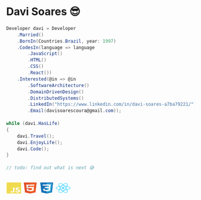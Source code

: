 # Davi Soares :sunglasses:
```csharp
Developer davi = Developer
    .Married()
    .BornIn(Countries.Brazil, year: 1997)
    .CodesIn(language => language
        .JavaScript()
        .HTML()
        .CSS()
        .React())
    .Interested(@in => @in
        .SoftwareArchitecture()
        .DomainDrivenDesign()
        .DistributedSystems()
        .LinkedIn("https://www.linkedin.com/in/davi-soares-a7ba79221/")
        .Email(davisoarescoura@gmail.com));

while (davi.HasLife)
{
    davi.Travel();
    davi.EnjoyLife();
    davi.Code();
}

// todo: find out what is next 😅
```
<div style="display: inline_block"><br>
  <img align="center" alt="Js" height="30" width="40" src="https://raw.githubusercontent.com/devicons/devicon/master/icons/javascript/javascript-plain.svg">
  <img align="center" alt="HTML" height="30" width="40" src="https://raw.githubusercontent.com/devicons/devicon/master/icons/html5/html5-original.svg">
  <img align="center" alt="CSS" height="30" width="40" src="https://raw.githubusercontent.com/devicons/devicon/master/icons/css3/css3-original.svg">
  <img align="center" alt="React" height="30" width="40" src="https://raw.githubusercontent.com/devicons/devicon/master/icons/react/react-original.svg">
</div>

